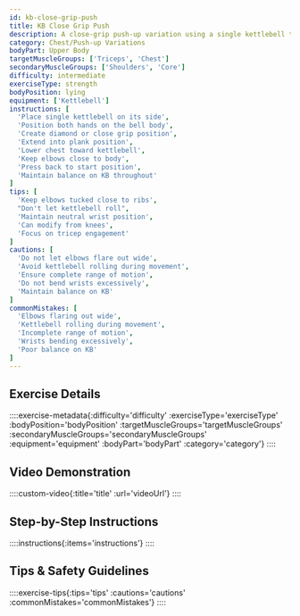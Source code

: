 ```yaml
---
id: kb-close-grip-push
title: KB Close Grip Push
description: A close-grip push-up variation using a single kettlebell to position hands closer together, shifting emphasis to the triceps while still working chest and requiring greater core stability.
category: Chest/Push-up Variations
bodyPart: Upper Body
targetMuscleGroups: ['Triceps', 'Chest']
secondaryMuscleGroups: ['Shoulders', 'Core']
difficulty: intermediate
exerciseType: strength
bodyPosition: lying
equipment: ['Kettlebell']
instructions: [
  'Place single kettlebell on its side',
  'Position both hands on the bell body',
  'Create diamond or close grip position',
  'Extend into plank position',
  'Lower chest toward kettlebell',
  'Keep elbows close to body',
  'Press back to start position',
  'Maintain balance on KB throughout'
]
tips: [
  'Keep elbows tucked close to ribs',
  "Don't let kettlebell roll",
  'Maintain neutral wrist position',
  'Can modify from knees',
  'Focus on tricep engagement'
]
cautions: [
  'Do not let elbows flare out wide',
  'Avoid kettlebell rolling during movement',
  'Ensure complete range of motion',
  'Do not bend wrists excessively',
  'Maintain balance on KB'
]
commonMistakes: [
  'Elbows flaring out wide',
  'Kettlebell rolling during movement',
  'Incomplete range of motion',
  'Wrists bending excessively',
  'Poor balance on KB'
]
---
```


## Exercise Details

::::exercise-metadata{:difficulty='difficulty' :exerciseType='exerciseType' :bodyPosition='bodyPosition' :targetMuscleGroups='targetMuscleGroups' :secondaryMuscleGroups='secondaryMuscleGroups' :equipment='equipment' :bodyPart='bodyPart' :category='category'}
::::

## Video Demonstration

::::custom-video{:title='title' :url='videoUrl'}
::::

## Step-by-Step Instructions

::::instructions{:items='instructions'}
::::

## Tips & Safety Guidelines

::::exercise-tips{:tips='tips' :cautions='cautions' :commonMistakes='commonMistakes'}
::::
